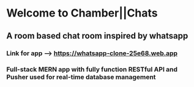 # Welcome to Chamber||Chats 
## A room based chat room inspired by whatsapp
### Link for app --> https://whatsapp-clone-25e68.web.app 
### Full-stack MERN app with fully function RESTful API and Pusher used for real-time database management
